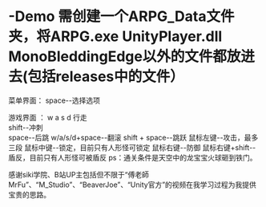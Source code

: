 # -Demo 需创建一个ARPG_Data文件夹，将ARPG.exe  UnityPlayer.dll MonoBleddingEdge以外的文件都放进去(包括releases中的文件）
菜单界面：
      space--选择选项
      
      
 游戏界面 ：
        w a s d 行走  
        shift--冲刺   
        space--后跳
        w/a/s/d+space--翻滚
        shift + space--跳跃
        鼠标左键--攻击，最多三段
        鼠标中键--锁定，目前只有人形怪可锁定
        鼠标右键--防御
        鼠标右键+shift--盾反，目前只有人形怪可被盾反
  ps：通关条件是天空中的龙宝宝火球砸到铁门。
  
  感谢siki学院、B站UP主包括但不限于“傅老師MrFu”、“M_Studio”、“BeaverJoe”、“Unity官方”的视频在我学习过程为我提供宝贵的思路。
